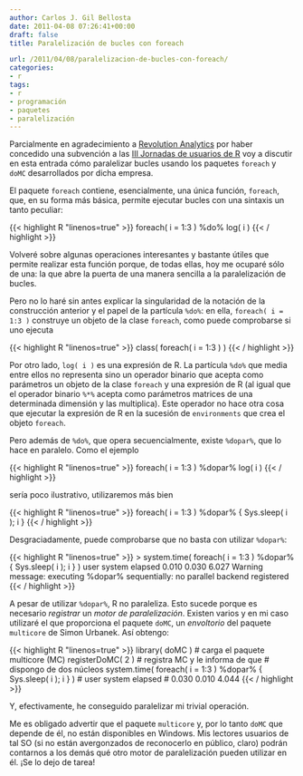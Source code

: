 ```yaml
---
author: Carlos J. Gil Bellosta
date: 2011-04-08 07:26:41+00:00
draft: false
title: Paralelización de bucles con foreach

url: /2011/04/08/paralelizacion-de-bucles-con-foreach/
categories:
- r
tags:
- r
- programación
- paquetes
- paralelización
---
```


Parcialmente en agradecimiento a [Revolution Analytics](http://www.revolutionanalytics.com/) por haber concedido una subvención a las [III Jornadas de usuarios de R](http://usar.org.es/) voy a discutir en esta entrada cómo paralelizar bucles usando los paquetes `foreach` y `doMC` desarrollados por dicha empresa.

El paquete `foreach` contiene, esencialmente, una única función, `foreach`, que, en su forma más básica, permite ejecutar bucles con una sintaxis un tanto peculiar:


{{< highlight R "linenos=true" >}}
foreach( i = 1:3 ) %do% log( i )
{{< / highlight >}}


Volveré sobre algunas operaciones interesantes y bastante útiles que permite realizar esta función porque, de todas ellas, hoy me ocuparé sólo de una: la que abre la puerta de una manera sencilla a la paralelización de bucles.

Pero no lo haré sin antes explicar la singularidad de la notación de la construcción anterior y el papel de la partícula `%do%`: en ella, `foreach( i = 1:3 )` construye un objeto de la clase `foreach`, como puede comprobarse si uno ejecuta


{{< highlight R "linenos=true" >}}
class( foreach( i = 1:3 ) )
{{< / highlight >}}


Por otro lado, `log( i )` es una expresión de R. La partícula `%do%` que media entre ellos no representa sino un operador binario que acepta como parámetros un objeto de la clase `foreach` y una expresión de R (al igual que el operador binario `%*%` acepta como parámetros matrices de una determinada dimensión y las multiplica). Este operador no hace otra cosa que ejecutar la expresión de R en la sucesión de `environments` que crea el objeto `foreach`.

Pero además de `%do%`, que opera secuencialmente, existe `%dopar%`, que lo hace en paralelo. Como el ejemplo


{{< highlight R "linenos=true" >}}
foreach( i = 1:3 ) %dopar% log( i )
{{< / highlight >}}


sería poco ilustrativo, utilizaremos más bien


{{< highlight R "linenos=true" >}}
    foreach( i = 1:3 ) %dopar% { Sys.sleep( i ); i }
{{< / highlight >}}


Desgraciadamente, puede comprobarse que no basta con utilizar `%dopar%`:


{{< highlight R "linenos=true" >}}
    > system.time( foreach( i = 1:3 ) %dopar% { Sys.sleep( i ); i } )
       user  system elapsed
      0.010   0.030   6.027
    Warning message:
    executing %dopar% sequentially: no parallel backend registered
{{< / highlight >}}



A pesar de utilizar `%dopar%`, R no paraleliza. Esto sucede porque es necesario _registrar_ un _motor de paralelización_. Existen varios y en mi caso utilizaré el que proporciona el paquete `doMC`, un _envoltorio_ del paquete `multicore` de Simon Urbanek. Así obtengo:


{{< highlight R "linenos=true" >}}
    library( doMC )   # carga el paquete multicore (MC)
    registerDoMC( 2 ) # registra MC y le informa de que
                      #   dispongo de dos núcleos
    system.time( foreach( i = 1:3 ) %dopar% { Sys.sleep( i ); i } )
    #   user  system elapsed
    #  0.030   0.010   4.044
{{< / highlight >}}


Y, efectivamente, he conseguido paralelizar mi trivial operación.

Me es obligado advertir que el paquete `multicore` y, por lo tanto `doMC` que depende de él, no están disponibles en Windows. Mis lectores usuarios de tal SO (si no están avergonzados de reconocerlo en público, claro) podrán contarnos a los demás qué otro motor de paralelización pueden utilizar en él. ¡Se lo dejo de tarea!
